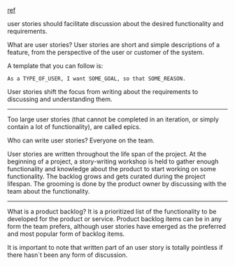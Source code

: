 [ref](https://www.mountaingoatsoftware.com/agile/user-stories)

user stories should facilitate discussion about the desired functionality and requirements.

What are user stories? User stories are short and simple descriptions of a feature, from
the perspective of the user or customer of the system.

A template that you can follow is:

```
As a TYPE_OF_USER, I want SOME_GOAL, so that SOME_REASON.
```

User stories shift the focus from writing about the requirements to discussing and
understanding them.

---

Too large user stories (that cannot be completed in an iteration, or simply contain a lot 
of functionality), are called epics.

Who can write user stories? Everyone on the team.

User stories are written throughout the life span of the project.
At the beginning of a project, a story-writing workshop is held to gather enough
functionality and knowledge about the product to start working on some functionality.
The backlog grows and gets curated during the project lifespan. The grooming is done by the 
product owner by discussing with the team about the functionality.

---

What is a product backlog? It is a prioritized list of the functionality to be developed
for the product or service. Product backlog items can be in any form the team prefers,
although user stories have emerged as the preferred and most popular form of backlog items.

It is important to note that written part of an user story is totally pointless if there
hasn`t been any form of discussion.
